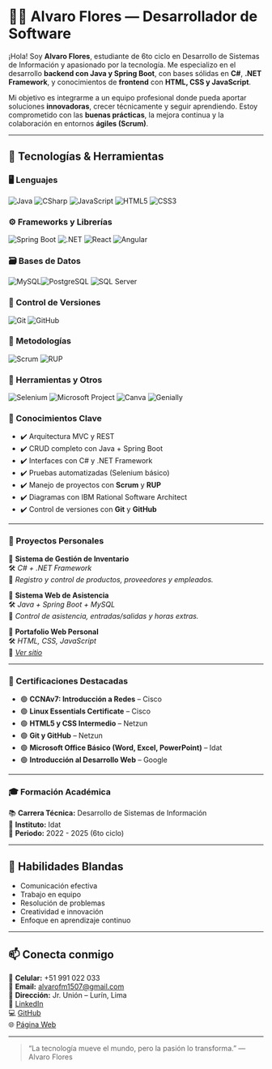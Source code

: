 # 👨‍💻 Alvaro Flores — Desarrollador de Software

¡Hola! Soy **Alvaro Flores**, estudiante de 6to ciclo en Desarrollo de Sistemas de Información y apasionado por la tecnología. Me especializo en el desarrollo **backend con Java y Spring Boot**, con bases sólidas en **C#**, **.NET Framework**, y conocimientos de **frontend** con **HTML, CSS y JavaScript**.

Mi objetivo es integrarme a un equipo profesional donde pueda aportar soluciones **innovadoras**, crecer técnicamente y seguir aprendiendo. Estoy comprometido con las **buenas prácticas**, la mejora continua y la colaboración en entornos **ágiles (Scrum)**.

---

## 🚀 Tecnologías & Herramientas

### 🖥️ Lenguajes  
![Java](https://img.shields.io/badge/Java-%23ED8B00.svg?style=for-the-badge&logo=java&logoColor=white)
![CSharp](https://img.shields.io/badge/C%23-239120?style=for-the-badge&logo=c-sharp&logoColor=white)
![JavaScript](https://img.shields.io/badge/JavaScript-F7DF1E?style=for-the-badge&logo=javascript&logoColor=black)
![HTML5](https://img.shields.io/badge/HTML5-E34F26.svg?style=for-the-badge&logo=html5&logoColor=white)
![CSS3](https://img.shields.io/badge/CSS3-1572B6.svg?style=for-the-badge&logo=css3&logoColor=white)

### ⚙️ Frameworks y Librerías  
![Spring Boot](https://img.shields.io/badge/Spring%20Boot-6DB33F?style=for-the-badge&logo=spring-boot&logoColor=white)
![.NET](https://img.shields.io/badge/.NET-512BD4?style=for-the-badge&logo=dotnet&logoColor=white)
![React](https://img.shields.io/badge/React-20232A?style=for-the-badge&logo=react&logoColor=61DAFB)
![Angular](https://img.shields.io/badge/Angular-DD0031?style=for-the-badge&logo=angular&logoColor=white)

### 🗃️ Bases de Datos  
![MySQL](https://img.shields.io/badge/MySQL-005C84?style=for-the-badge&logo=mysql&logoColor=white)![PostgreSQL](https://img.shields.io/badge/PostgreSQL-316192?style=for-the-badge&logo=postgresql&logoColor=white) ![SQL Server](https://img.shields.io/badge/SQL%20Server-CC2927?style=for-the-badge&logo=microsoft-sql-server&logoColor=white)


### 🔧 Control de Versiones  
![Git](https://img.shields.io/badge/Git-F05032?style=for-the-badge&logo=git&logoColor=white)
![GitHub](https://img.shields.io/badge/GitHub-181717?style=for-the-badge&logo=github&logoColor=white)

### 🧠 Metodologías  
![Scrum](https://img.shields.io/badge/Scrum-6DB33F?style=for-the-badge&logo=trello&logoColor=white)
![RUP](https://img.shields.io/badge/RUP-0A0A0A?style=for-the-badge&logo=uml&logoColor=white)

### 🧰 Herramientas y Otros  
![Selenium](https://img.shields.io/badge/Selenium-Basic-43B02A?style=for-the-badge&logo=selenium&logoColor=white)
![Microsoft Project](https://img.shields.io/badge/Microsoft_Project-0078D7?style=for-the-badge&logo=microsoft&logoColor=white)
![Canva](https://img.shields.io/badge/Canva-00C4CC?style=for-the-badge&logo=canva&logoColor=white)
![Genially](https://img.shields.io/badge/Genially-FF4F81?style=for-the-badge&logo=genially&logoColor=white)


### 🧠 Conocimientos Clave

- ✔️ Arquitectura MVC y REST
- ✔️ CRUD completo con Java + Spring Boot
- ✔️ Interfaces con C# y .NET Framework
- ✔️ Pruebas automatizadas (Selenium básico)
- ✔️ Manejo de proyectos con **Scrum** y **RUP**
- ✔️ Diagramas con IBM Rational Software Architect
- ✔️ Control de versiones con **Git** y **GitHub**

---

### 💼 Proyectos Personales

🔹 **Sistema de Gestión de Inventario**  
🛠️ _C# + .NET Framework_  
📌 _Registro y control de productos, proveedores y empleados._

🔹 **Sistema Web de Asistencia**  
🛠️ _Java + Spring Boot + MySQL_  
📌 _Control de asistencia, entradas/salidas y horas extras._

🔹 **Portafolio Web Personal**  
🛠️ _HTML, CSS, JavaScript_  
🔗 _[Ver sitio](https://alvarofloresmore.netlify.app/)_

---

### 🏅 Certificaciones Destacadas

- 🟢 **CCNAv7: Introducción a Redes** – Cisco  
- 🟢 **Linux Essentials Certificate** – Cisco  
- 🟢 **HTML5 y CSS Intermedio** – Netzun  
- 🟢 **Git y GitHub** – Netzun  
- 🟢 **Microsoft Office Básico (Word, Excel, PowerPoint)** – Idat  
- 🟢 **Introducción al Desarrollo Web** – Google

---

### 🎓 Formación Académica

📚 **Carrera Técnica:** Desarrollo de Sistemas de Información  
🏫 **Instituto:** Idat  
📆 **Periodo:** 2022 - 2025 (6to ciclo)

---


## 🤝 Habilidades Blandas

- Comunicación efectiva  
- Trabajo en equipo  
- Resolución de problemas  
- Creatividad e innovación  
- Enfoque en aprendizaje continuo

---

## 📫 Conecta conmigo

📱 **Celular:** +51 991 022 033  
📧 **Email:** alvarofm1507@gmail.com  
🏡 **Dirección:** Jr. Unión – Lurín, Lima  
🔗 [LinkedIn](https://www.linkedin.com/in/alvaro-flores-more-420b0833b/)  
💻 [GitHub](https://github.com/Alvarofm-22)  
🌐 [Página Web](https://alvarofloresmore.netlify.app/)

---

> “La tecnología mueve el mundo, pero la pasión lo transforma.” — Alvaro Flores

